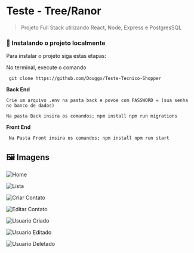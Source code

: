 # Teste - Tree/Ranor

> Projeto Full Stack utilizando React, Node, Express e PostgresSQL

### 🚀 Instalando o projeto localmente

Para instalar o projeto siga estas etapas:

No terminal, execute o comando

``` git clone https://github.com/Douggx/Teste-Tecnico-Shopper```

**Back End**

``Crie um arquivo .env na pasta back
e povoe com PASSWORD = (sua senha no banco de dados)``

``Na pasta Back insira os comandos;
npm install
npm run migrations``

**Front End**

`` Na Pasta Front insira os comandos;
npm install
npm run start``

## :framed_picture: Imagens

![Home](https://user-images.githubusercontent.com/103120880/199324814-9eed98c5-4b49-43b4-8c68-c7a23e773910.jpg)

![Lista](https://user-images.githubusercontent.com/103120880/199324849-9eb9a9e4-6847-4eab-a950-b57f0c9f5378.jpg)

![Criar Contato](https://user-images.githubusercontent.com/103120880/199324899-9c019910-3ea2-43ae-8b81-2aa9b2c8599f.jpg)

![Editar Contato](https://user-images.githubusercontent.com/103120880/199324940-745091a5-ad92-4da1-9541-d2f994d9550e.jpg)

![Usuario Criado](https://user-images.githubusercontent.com/103120880/199326626-db43fdb1-c0ce-4987-a18c-d22fde146a7d.jpg)

![Usuario Editado](https://user-images.githubusercontent.com/103120880/199326655-6a0c41ed-3473-4914-bf45-3df55bb205b4.jpg)

![Usuario Deletado](https://user-images.githubusercontent.com/103120880/199326740-36be0a22-d24a-4b97-b659-d117c833f01c.jpg)
